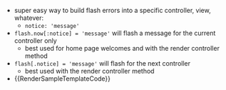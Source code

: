 * super easy way to build flash errors into a specific controller, view, whatever:
  * `notice: 'message'`
* `flash.now[:notice] = 'message'` will flash a message for the current controller only
  * best used for home page welcomes and with the render controller method
* `flash[.notice] = 'message'` will flash for the next controller
  * best used with the render controller method
* {{RenderSampleTemplateCode}}